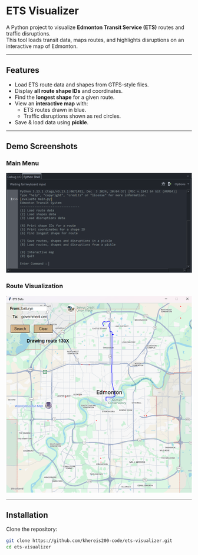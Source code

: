 # ETS Visualizer

A Python project to visualize **Edmonton Transit Service (ETS)** routes and traffic disruptions.  
This tool loads transit data, maps routes, and highlights disruptions on an interactive map of Edmonton.

---

## Features
- Load ETS route data and shapes from GTFS-style files.
- Display **all route shape IDs** and coordinates.
- Find the **longest shape** for a given route.
- View an **interactive map** with:
  - ETS routes drawn in blue.
  - Traffic disruptions shown as red circles.
- Save & load data using **pickle**.

---

## Demo Screenshots

### Main Menu
![Menu Screenshot](screenshots/menu.png)

### Route Visualization
![Route Screenshot](screenshots/route.png)

---

## Installation

Clone the repository:

```bash
git clone https://github.com/khereis200-code/ets-visualizer.git
cd ets-visualizer
